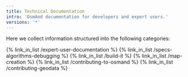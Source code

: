 ```yaml
---
title: Technical Documentation
intro: 'OsmAnd documentation for developers and expert users.'
versions: '*'
---
```


Here we collect information structured into the following categories: 

{% link_in_list /expert-user-documentation %}
{% link_in_list /specs-algorithms-debugging %}
{% link_in_list /build-it %}
{% link_in_list /map-creation %}
{% link_in_list /contributing-to-osmand %}
{% link_in_list /contributing-geodata %}
